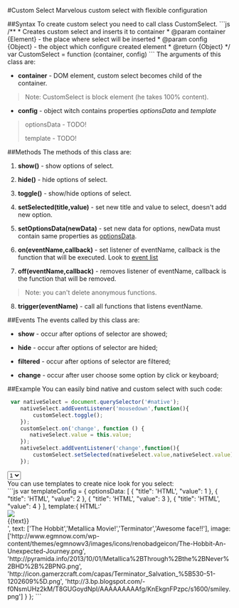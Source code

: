 #Custom Select
Marvelous custom select with flexible configuration
<div id="first"></div>
##Syntax
To create custom select you need to call class CustomSelect.
```js
    /**
     * Creates custom select and inserts it to container
     * @param container {Element} - the place where select will be inserted
     * @param config {Object} - the object which configure created element
     * @return {Object}
     */
    var CustomSelect = function (container, config)
```
The arguments of this class are:

* **container** - DOM element, custom select becomes child of the container. 
> Note: CustomSelect is block element (he takes 100% content).

* **config** - object witch contains properties *optionsData* and *template*
> optionsData - TODO!
>
> template - TODO!

##Methods
The methods of this class are:

1. **show()** - show options of select.

2. **hide()** - hide options of select.

3. **toggle()** - show/hide options of select.

4. **setSelected(title,value)** - set new title and value to select, doesn't add new option.

5. **setOptionsData(newData)** - set new data for options, newData must contain same properties as [optionsData](#syntax).
 
6. **on(eventName,callback)** - set listener of eventName, callback is the function that will be executed. Look to [event list](#events)

7. **off(eventName,callback)** - removes listener of eventName, callback is the function that will be removed.
>Note: you can't delete anonymous functions.

8. **trigger(eventName)** - call all functions that listens eventName.

##Events
The events called by this class are:

* **show** - occur after options of selector are showed;

* **hide** - occur after options of selector are hided;

* **filtered** - occur after options of selector are filtered;

* **change** - occur after user choose some option by click or keyboard;

##Example
You can easily bind native and custom select with such code:
```js
 var nativeSelect = document.querySelector('#native');
    nativeSelect.addEventListener('mousedown',function(){
        customSelect.toggle();
    });
    customSelect.on('change', function () {
       nativeSelect.value = this.value;
    });
    nativeSelect.addEventListener('change',function(){
        customSelect.setSelected(nativeSelect.value,nativeSelect.value);
    });
```
<div id="second"></div>
<label><select id="native">
<option>1</option>
<option>2</option>
<option>3</option>
<option>4</option>
<option>5</option>
</select></label>
<div id="second"></div>
You can use templates to create nice look for you select:
  <div id="third">
  </div>
```js
  var templateConfig = {
    optionsData: [
      {
        "title": 'HTML',
        "value": 1
      },
      {
        "title": 'HTML',
        "value": 2
      },
      {
        "title": 'HTML',
        "value": 3
      },
      {
        "title": 'HTML',
        "value": 4
      }
    ],
    template:{
      HTML:'<div class="template img-circle"><img class="film-logo" src="{{image}}"><div class="text">{{text}}</div></div>',
      text: ['The Hobbit','Metallica Movie!','Terminator','Awesome face!!'],
      image: ['http://www.egmnow.com/wp-content/themes/egmnowv3/images/icons/renobadgeicon/The-Hobbit-An-Unexpected-Journey.png',
        'http://pyramida.info/2013/10/01/Metallica%2BThrough%2Bthe%2BNever%2BHD%2B%2BPNG.png',
        'http://icon.gamerzcraft.com/capas/Terminator_Salvation_%5B530-51-1202609%5D.png',
        'http://3.bp.blogspot.com/-f0NsmUHz2kM/T8GUGoydNpI/AAAAAAAAAfg/KnEkgnFPzpc/s1600/smiley.png']
    }
  };
```
<link rel="stylesheet" href="../css/custom_select.css" type="text/css">
<link rel="stylesheet" href="../css/template.css" type="text/css">
<link rel="stylesheet" href="../css/nice_aqua_select.css" type="text/css">
<script src="../../library/helper.js"></script>
<script src="../../library/event_machine.js"></script>
<script src="../js/custom_select.js"></script>
<script src="../js/main.js"></script>
